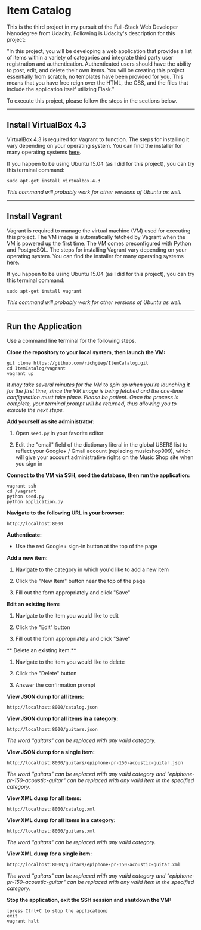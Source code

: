 # Item Catalog

This is the third project in my pursuit of the Full-Stack Web Developer
Nanodegree from Udacity. Following is Udacity's description for this project:

"In this project, you will be developing a web application that provides a list
of items within a variety of categories and integrate third party user
registration and authentication. Authenticated users should have the ability to
post, edit, and delete their own items. You will be creating this project
essentially from scratch, no templates have been provided for you. This means
that you have free reign over the HTML, the CSS, and the files that include the
application itself utilizing Flask."

To execute this project, please follow the steps in the sections below.

----
## Install VirtualBox 4.3
VirtualBox 4.3 is required for Vagrant to function. The steps for installing it
vary depending on your operating system. You can find the installer for many
operating systems [here](https://www.virtualbox.org/wiki/Download_Old_Builds_4_3).

If you happen to be using Ubuntu 15.04 (as I did for this project), you can try
this terminal command:
```
sudo apt-get install virtualbox-4.3
```

*This command will probably work for other versions of Ubuntu as well.*

----
## Install Vagrant
Vagrant is required to manage the virtual machine (VM) used for executing this
project. The VM image is automatically fetched by Vagrant when the VM is
powered up the first time. The VM comes preconfigured with Python and
PostgreSQL. The steps for installing Vagrant vary depending on your operating
system. You can find the installer for many operating systems
[here](https://www.vagrantup.com/downloads.html).

If you happen to be using Ubuntu 15.04 (as I did for this project), you can try
this terminal command:
```
sudo apt-get install vagrant
```

*This command will probably work for other versions of Ubuntu as well.*

----
## Run the Application
Use a command line terminal for the following steps.

**Clone the repository to your local system, then launch the VM:**
```
git clone https://github.com/richgieg/ItemCatalog.git
cd ItemCatalog/vagrant
vagrant up
```

*It may take several minutes for the VM to spin up when you're launching it for
the first time, since the VM image is being fetched and the one-time
configuration must take place. Please be patient. Once the process is complete,
your terminal prompt will be returned, thus allowing you to execute the next
steps.*

**Add yourself as site administrator:**

1. Open ```seed.py``` in your favorite editor

2. Edit the "email" field of the dictionary literal in the global USERS list to
reflect your Google+ / Gmail account (replacing musicshop999), which will give
your account administrative rights on the Music Shop site when you sign in

**Connect to the VM via SSH, seed the database, then run the application:**
```
vagrant ssh
cd /vagrant
python seed.py
python application.py
```

**Navigate to the following URL in your browser:**
```
http://localhost:8000
```


**Authenticate:**

- Use the red Google+ sign-in button at the top of the page


**Add a new item:**

1. Navigate to the category in which you'd like to add a new item

2. Click the "New Item" button near the top of the page

3. Fill out the form appropriately and click "Save"

**Edit an existing item:**

1. Navigate to the item you would like to edit

2. Click the "Edit" button

3. Fill out the form appropriately and click "Save"

** Delete an existing item:**

1. Navigate to the item you would like to delete

2. Click the "Delete" button

3. Answer the confirmation prompt


**View JSON dump for all items:**
```
http://localhost:8000/catalog.json
```


**View JSON dump for all items in a category:**
```
http://localhost:8000/guitars.json
```
*The word "guitars" can be replaced with any valid category.*


**View JSON dump for a single item:**
```
http://localhost:8000/guitars/epiphone-pr-150-acoustic-guitar.json
```
*The word "guitars" can be replaced with any valid category and
"epiphone-pr-150-acoustic-guitar" can be replaced with any valid item in the
specified category.*


**View XML dump for all items:**
```
http://localhost:8000/catalog.xml
```

**View XML dump for all items in a category:**
```
http://localhost:8000/guitars.xml
```
*The word "guitars" can be replaced with any valid category.*


**View XML dump for a single item:**
```
http://localhost:8000/guitars/epiphone-pr-150-acoustic-guitar.xml
```
*The word "guitars" can be replaced with any valid category and
"epiphone-pr-150-acoustic-guitar" can be replaced with any valid item in the
specified category.*


**Stop the application, exit the SSH session and shutdown the VM:**
```
[press Ctrl+C to stop the application]
exit
vagrant halt
```